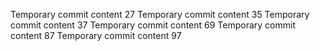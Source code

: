 Temporary commit content 27
Temporary commit content 35
Temporary commit content 37
Temporary commit content 69
Temporary commit content 87
Temporary commit content 97
